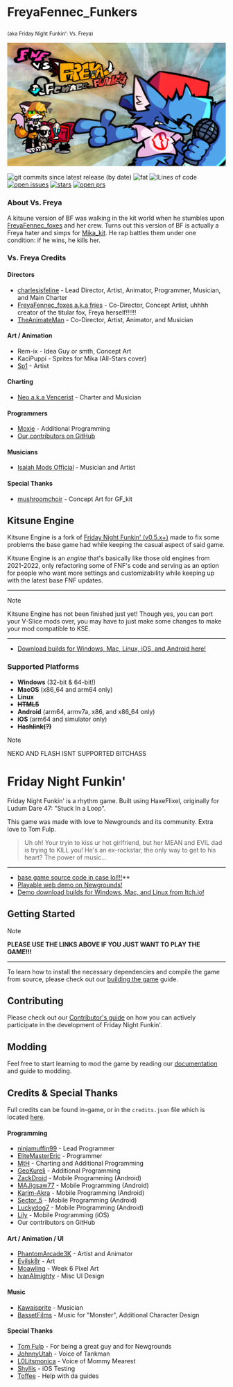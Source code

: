 # FreyaFennec_Funkers

<sub>(aka Friday Night Funkin': Vs. Freya)</sub>

![logo](https://github.com/VsFreyaDevs/VsFreyaModNew/blob/main/docs/promoBanner.png?raw=true)

![git commits since latest release (by date)](https://img.shields.io/github/commits-since/VsFreyaDevs/VsFreyaModNew/latest) ![fat](https://img.shields.io/github/repo-size/VsFreyaDevs/VsFreyaModNew) ![lLines of code](https://img.shields.io/tokei/lines/github/VsFreyaDevs/VsFreyaModNew) [![open issues](https://img.shields.io/github/issues/VsFreyaDevs/VsFreyaModNew)](https://github.com/VsFreyaDevs/VsFreyaModNew/issues) [![stars](https://img.shields.io/github/stars/VsFreyaDevs/VsFreyaModNew)](https://github.com/VsFreyaDevs/VsFreyaModNew/stargazers) [![open prs](https://img.shields.io/github/issues-pr/VsFreyaDevs/VsFreyaModNew)](https://github.com/VsFreyaDevs/VsFreyaModNew/pulls)

### About Vs. Freya

A kitsune version of BF was walking in the kit world when he stumbles upon [FreyaFennec_foxes](https://www.youtube.com/@Freyafennec_foxes1.0) and her crew. Turns out this version of BF is actually a Freya hater and simps for [Mika_kit](https://www.youtube.com/@Mika_Kit162). He rap battles them under one condition: if he wins, he kills her.

### Vs. Freya Credits

#### Directors

* [charlesisfeline](https://www.youtube.com/@charlescatyt) - Lead Director, Artist, Animator, Programmer, Musician, and Main Charter
* [FreyaFennec_foxes a.k.a fries](https://www.tiktok.com/@sandythebestclown) - Co-Director, Concept Artist, uhhhh creator of the titular fox, Freya herself!!!!!!
* [TheAnimateMan](https://www.youtube.com/channel/UCwsHVR5zkvnW4U4-Uoh118w) - Co-Director, Artist, Animator, and Musician

#### Art / Animation

* Rem-ix - Idea Guy or smth, Concept Art
* KaciPuppi - Sprites for Mika (All-Stars cover)
* [Sp1](https://x.com/Sp1_64) - Artist

#### Charting

* [Neo a.k.a Vencerist](https://www.youtube.com/@VencerVents) - Charter and Musician

#### Programmers

* [Moxie](https://github.com/moxie-coder) - Additional Programming
* [Our contributors on GitHub](https://github.com/KadeDev/Kade-Engine/graphs/contributors)

#### Musicians

* [Isaiah Mods Official](https://www.youtube.com/channel/UCeILJmD-UdDIqI86eadDCZQ) - Musician and Artist

#### Special Thanks

* [mushroomchoir](https://www.youtube.com/channel/UCeILJmD-UdDIqI86eadDCZQ) - Concept Art for GF_kit

## Kitsune Engine

Kitsune Engine is a fork of [Friday Night Funkin' (v0.5.x+)](https://github.com/FunkinCrew/Funkin) made to fix some problems the base game had while keeping the casual aspect of said game.

Kitsune Engine is an *engine* that's basically like those old engines from 2021-2022, only refactoring some of FNF's code and serving as an option for people who want more settings and customizability while keeping up with the latest base FNF updates.

---

> [!NOTE]
> Kitsune Engine has not been finished just yet! Though yes, you can port your V-Slice mods over, you may have to just make some changes to make your mod compatible to KSE.

---

* [Download builds for Windows, Mac, Linux, iOS, and Android here!](https://github.com/VsFreyaDevs/VsFreyaModNew/actions)

### Supported Platforms

* **Windows** (32-bit & 64-bit!)
* **MacOS** (x86_64 and arm64 only)
* **Linux**
* ~~**HTML5**~~
* **Android** (arm64, armv7a, x86, and x86_64 only)
* **iOS** (arm64 and simulator only)
* ~~**Hashlink(?)**~~

> [!NOTE]
> NEKO AND FLASH ISNT SUPPORTED BITCHASS

# Friday Night Funkin'

Friday Night Funkin' is a rhythm game. Built using HaxeFlixel, originally for Ludum Dare 47: "Stuck In a Loop".

This game was made with love to Newgrounds and its community. Extra love to Tom Fulp.

> Uh oh! Your tryin to kiss ur hot girlfriend, but her MEAN and EVIL dad is trying to KILL you! He's an ex-rockstar, the only way to get to his heart? The power of music...

---

* [base game source code in case lol!!!](https://github.com/ninjamuffin99/Funkin)**
* [Playable web demo on Newgrounds!](https://www.newgrounds.com/portal/view/770371)
* [Demo download builds for Windows, Mac, and Linux from Itch.io!](https://ninja-muffin24.itch.io/funkin)

## Getting Started

> [!NOTE]
> **PLEASE USE THE LINKS ABOVE IF YOU JUST WANT TO PLAY THE GAME!!!**

---

To learn how to install the necessary dependencies and compile the game from source, please check out our [building the game](/docs/COMPILING.md) guide.

## Contributing

Please check out our [Contributor's guide](/docs/CONTRIBUTING.md) on how you can actively participate in the development of Friday Night Funkin'.

## Modding

Feel free to start learning to mod the game by reading our [documentation](https://funkincrew.github.io/funkin-modding-docs/) and guide to modding.

## Credits & Special Thanks

Full credits can be found in-game, or in the `credits.json` file which is located [here](https://github.com/FunkinCrew/funkin.assets/blob/main/exclude/data/credits.json).

#### Programming

* [ninjamuffin99](https://twitter.com/ninja_muffin99) - Lead Programmer
* [EliteMasterEric](https://twitter.com/EliteMasterEric) - Programmer
* [MtH](https://twitter.com/emmnyaa) - Charting and Additional Programming
* [GeoKureli](https://twitter.com/Geokureli/) - Additional Programming
* [ZackDroid](https://x.com/ZackDroidCoder) - Mobile Programming (Android)
* [MAJigsaw77](https://github.com/MAJigsaw77) - Mobile Programming (Android)
* [Karim-Akra](https://x.com/KarimAkra_0) - Mobile Programming (Android)
* [Sector_5](https://github.com/sector-a) - Mobile Programming (Android)
* [Luckydog7](https://github.com/luckydog7) - Mobile Programming (Android)
* [Lily](https://github.com/mcagabe19) - Mobile Programming (iOS)
* Our contributors on GitHub

#### Art / Animation / UI

* [PhantomArcade3K](https://twitter.com/phantomarcade3k) - Artist and Animator
* [Evilsk8r](https://twitter.com/evilsk8r) - Art
* [Moawling](https://twitter.com/moawko) - Week 6 Pixel Art
* [IvanAlmighty](https://twitter.com/IvanA1mighty) - Misc UI Design

#### Music

* [Kawaisprite](https://twitter.com/kawaisprite) - Musician
* [BassetFilms](https://twitter.com/Bassetfilms) - Music for "Monster", Additional Character Design

#### Special Thanks

* [Tom Fulp](https://twitter.com/tomfulp) - For being a great guy and for Newgrounds
* [JohnnyUtah](https://twitter.com/JohnnyUtahNG/) - Voice of Tankman
* [L0Litsmonica](https://twitter.com/L0Litsmonica) - Voice of Mommy Mearest
* [Shyllis](https://x.com/1shyll) - iOS Testing
* [Toffee](https://x.com/toffee_caramel_) - Help with da guides
